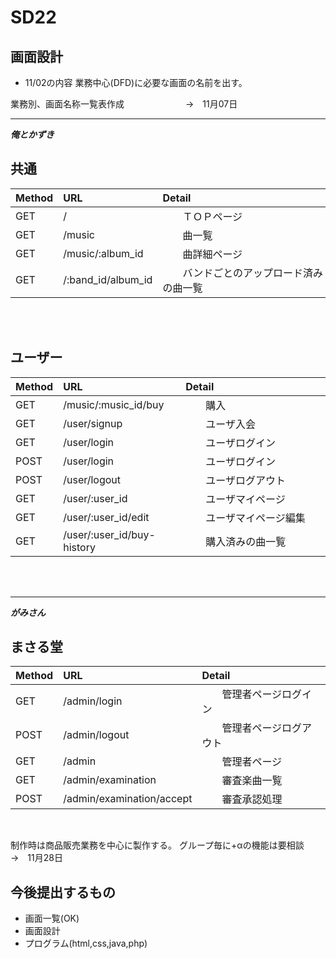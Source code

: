 # SD22
## 画面設計

- 11/02の内容
 業務中心(DFD)に必要な画面の名前を出す。
 
 業務別、画面名称一覧表作成　　　　　　　→　11月07日

---

***俺とかずき***

## 共通

| Method     |  URL                           |   Detail                          |
|:-----------|:-------------------------------|:----------------------------------|
| GET        |  /                             |　　ＴＯＰページ　　　　　　　　　　　　　|
| GET        |  /music                        |　　曲一覧　　　　　　　　　　　　　　　　|
| GET        |  /music/:album_id              |　　曲詳細ページ　　　　　　　          |
| GET        |  /:band_id/album_id               |　　バンドごとのアップロード済みの曲一覧　|
<br>
<br>

## ユーザー

| Method     |  URL                           |   Detail                |
|:-----------|:-------------------------------|:------------------------|
| GET        |  /music/:music_id/buy          |　　購入　　　　　　　　　　　|
| GET        |  /user/signup                  |　　ユーザ入会　　　　　　　　|
| GET        |  /user/login                   |　　ユーザログイン　　　　　　|
| POST       |  /user/login                   |　　ユーザログイン　　　　　　|
| POST       |  /user/logout                  |　　ユーザログアウト　　　　　|
| GET        |  /user/:user_id                |　　ユーザマイページ　　　　　|
| GET        |  /user/:user_id/edit           |　　ユーザマイページ編集　　　|
| GET        |  /user/:user_id/buy-history    |　　購入済みの曲一覧　　　　　|
<br>
<br>

---

***がみさん***

## まさる堂

| Method     |  URL                           |   Detail                |
|:-----------|:-------------------------------|:------------------------|
| GET        |  /admin/login                  |　　管理者ページログイン　　　|
| POST       |  /admin/logout                 |　　管理者ページログアウト　　|
| GET        |  /admin                        |　　管理者ページ　　　　　　　|
| GET        |  /admin/examination            |　　審査楽曲一覧　　　　　　　|
| POST       |  /admin/examination/accept     |　　審査承認処理　　　　　　　|
<br>

 制作時は商品販売業務を中心に製作する。
 グループ毎に+αの機能は要相談　　　　　　→　11月28日
 
## 今後提出するもの
 
- 画面一覧(OK)
- 画面設計
- プログラム(html,css,java,php)